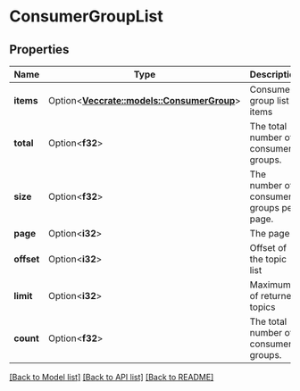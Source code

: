# ConsumerGroupList

## Properties

Name | Type | Description | Notes
------------ | ------------- | ------------- | -------------
**items** | Option<[**Vec<crate::models::ConsumerGroup>**](ConsumerGroup.md)> | Consumer group list items | [optional]
**total** | Option<**f32**> | The total number of consumer groups. | [optional]
**size** | Option<**f32**> | The number of consumer groups per page. | [optional]
**page** | Option<**i32**> | The page | [optional]
**offset** | Option<**i32**> | Offset of the topic list | [optional]
**limit** | Option<**i32**> | Maximum of returned topics | [optional]
**count** | Option<**f32**> | The total number of consumer groups. | [optional]

[[Back to Model list]](../README.md#documentation-for-models) [[Back to API list]](../README.md#documentation-for-api-endpoints) [[Back to README]](../README.md)


